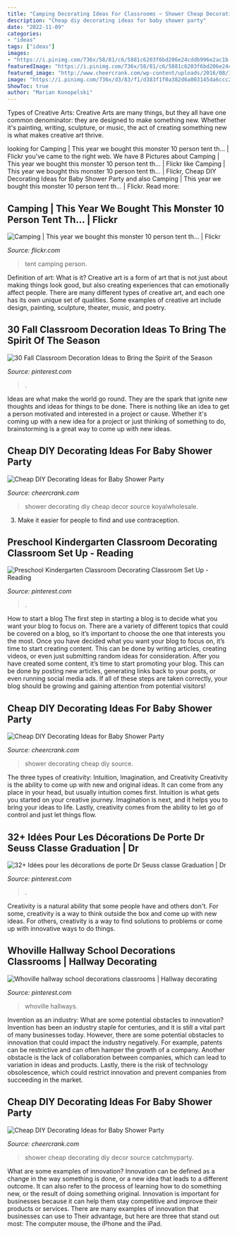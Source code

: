 ```yaml
---
title: "Camping Decorating Ideas For Classrooms ~ Shower Cheap Decorating Diy Decor Source Catchmyparty"
description: "Cheap diy decorating ideas for baby shower party"
date: "2022-11-09"
categories:
- "ideas"
tags: ["ideas"]
images:
- "https://i.pinimg.com/736x/58/81/c6/5881c6203f6bd206e24cddb996e2ac1b--kindergarten-classroom-classroom-decor.jpg"
featuredImage: "https://i.pinimg.com/736x/58/81/c6/5881c6203f6bd206e24cddb996e2ac1b--kindergarten-classroom-classroom-decor.jpg"
featured_image: "http://www.cheercrank.com/wp-content/uploads/2016/08/12-baby-shower-decor-ideas-woohome.jpg"
image: "https://i.pinimg.com/736x/d3/83/f1/d383f1f0a382d6a003145da6ccc2e4ec.jpg"
ShowToc: true
author: "Marian Konopelski"
---
```



Types of Creative Arts:
Creative Arts are many things, but they all have one common denominator: they are designed to make something new. Whether it's painting, writing, sculpture, or music, the act of creating something new is what makes creative art thrive.

	

		
looking for Camping | This year we bought this monster 10 person tent th… | Flickr you've came to the right web. We have 8 Pictures about Camping | This year we bought this monster 10 person tent th… | Flickr like Camping | This year we bought this monster 10 person tent th… | Flickr, Cheap DIY Decorating Ideas for Baby Shower Party and also Camping | This year we bought this monster 10 person tent th… | Flickr. Read more:
		
    
## Camping | This Year We Bought This Monster 10 Person Tent Th… | Flickr

<img loading=lazy src="https://c1.staticflickr.com/1/65/221915005_ad8145fe2f_b.jpg" onerror="this.onerror=null;this.src='https://tse3.mm.bing.net/th?id=OIP.nIIAYOLZHFZZgCZUuNXv6gHaE9&amp;pid=15.1';" alt="Camping | This year we bought this monster 10 person tent th… | Flickr">

_Source: flickr.com_

>tent camping person. 

	

Definition of art: What is it?
Creative art is a form of art that is not just about making things look good, but also creating experiences that can emotionally affect people. There are many different types of creative art, and each one has its own unique set of qualities. Some examples of creative art include design, painting, sculpture, theater, music, and poetry.

    
## 30 Fall Classroom Decoration Ideas To Bring The Spirit Of The Season

<img loading=lazy src="https://i.pinimg.com/736x/74/ff/03/74ff03b36a9107be367ef50ed3f4e216.jpg" onerror="this.onerror=null;this.src='https://tse1.mm.bing.net/th?id=OIP.QGbcu9PRKf5nie5gBliWkwHaMm&amp;pid=15.1';" alt="30 Fall Classroom Decoration Ideas to Bring the Spirit of the Season">

_Source: pinterest.com_

>. 

	

Ideas are what make the world go round. They are the spark that ignite new thoughts and ideas for things to be done. There is nothing like an idea to get a person motivated and interested in a project or cause. Whether it's coming up with a new idea for a project or just thinking of something to do, brainstorming is a great way to come up with new ideas.

    
## Cheap DIY Decorating Ideas For Baby Shower Party

<img loading=lazy src="http://www.cheercrank.com/wp-content/uploads/2016/08/12-baby-shower-decor-ideas-woohome.jpg" onerror="this.onerror=null;this.src='https://tse3.mm.bing.net/th?id=OIP.uRO76r5IkL-ExwPPj9FPoAHaLH&amp;pid=15.1';" alt="Cheap DIY Decorating Ideas for Baby Shower Party">

_Source: cheercrank.com_

>shower decorating diy cheap decor source koyalwholesale. 

	

3. Make it easier for people to find and use contraception.

    
## Preschool Kindergarten Classroom Decorating Classroom Set Up - Reading

<img loading=lazy src="https://i.pinimg.com/736x/58/81/c6/5881c6203f6bd206e24cddb996e2ac1b--kindergarten-classroom-classroom-decor.jpg" onerror="this.onerror=null;this.src='https://tse4.mm.bing.net/th?id=OIP.246fmp_vKQK0i-EDlJ07FAHaJ3&amp;pid=15.1';" alt="Preschool Kindergarten Classroom Decorating Classroom Set Up - Reading">

_Source: pinterest.com_

>. 

	

How to start a blog
The first step in starting a blog is to decide what you want your blog to focus on. There are a variety of different topics that could be covered on a blog, so it’s important to choose the one that interests you the most. Once you have decided what you want your blog to focus on, it’s time to start creating content. This can be done by writing articles, creating videos, or even just submitting random ideas for consideration. After you have created some content, it’s time to start promoting your blog. This can be done by posting new articles, generating links back to your posts, or even running social media ads. If all of these steps are taken correctly, your blog should be growing and gaining attention from potential visitors!

    
## Cheap DIY Decorating Ideas For Baby Shower Party

<img loading=lazy src="https://www.cheercrank.com/wp-content/uploads/2016/08/05-baby-shower-decor-ideas-woohome.jpg" onerror="this.onerror=null;this.src='https://tse2.mm.bing.net/th?id=OIP.Wv5YjOJoDzpj46ow_8zEhQHaLH&amp;pid=15.1';" alt="Cheap DIY Decorating Ideas for Baby Shower Party">

_Source: cheercrank.com_

>shower decorating cheap diy source. 

	

The three types of creativity: Intuition, Imagination, and Creativity
Creativity is the ability to come up with new and original ideas. It can come from any place in your head, but usually intuition comes first. Intuition is what gets you started on your creative journey. Imagination is next, and it helps you to bring your ideas to life. Lastly, creativity comes from the ability to let go of control and just let things flow.

    
## 32+ Idées Pour Les Décorations De Porte Dr Seuss Classe Graduation | Dr

<img loading=lazy src="https://i.pinimg.com/736x/d3/83/f1/d383f1f0a382d6a003145da6ccc2e4ec.jpg" onerror="this.onerror=null;this.src='https://tse1.mm.bing.net/th?id=OIP.ZFxcDfJ9KVvh6ZMrc2FPzgAAAA&amp;pid=15.1';" alt="32+ Idées pour les décorations de porte Dr Seuss classe Graduation | Dr">

_Source: pinterest.com_

>. 

	

Creativity is a natural ability that some people have and others don't. For some, creativity is a way to think outside the box and come up with new ideas. For others, creativity is a way to find solutions to problems or come up with innovative ways to do things.

    
## Whoville Hallway School Decorations Classrooms | Hallway Decorating

<img loading=lazy src="https://i.pinimg.com/736x/81/cb/02/81cb02e8bfe6434210368d294ed3d948.jpg" onerror="this.onerror=null;this.src='https://tse4.mm.bing.net/th?id=OIP.UoajQYu2OqeulhAhwJPTjgHaJ3&amp;pid=15.1';" alt="Whoville hallway school decorations classrooms | Hallway decorating">

_Source: pinterest.com_

>whoville hallways. 

	

Invention as an industry: What are some potential obstacles to innovation?
Invention has been an industry staple for centuries, and it is still a vital part of many businesses today. However, there are some potential obstacles to innovation that could impact the industry negatively. For example, patents can be restrictive and can often hamper the growth of a company. Another obstacle is the lack of collaboration between companies, which can lead to variation in ideas and products. Lastly, there is the risk of technology obsolescence, which could restrict innovation and prevent companies from succeeding in the market.

    
## Cheap DIY Decorating Ideas For Baby Shower Party

<img loading=lazy src="https://www.cheercrank.com/wp-content/uploads/2016/08/04-baby-shower-decor-ideas-woohome.jpg" onerror="this.onerror=null;this.src='https://tse4.mm.bing.net/th?id=OIP.yrINZVg1gmcxt1_UlLXjCAHaKn&amp;pid=15.1';" alt="Cheap DIY Decorating Ideas for Baby Shower Party">

_Source: cheercrank.com_

>shower cheap decorating diy decor source catchmyparty. 

	

What are some examples of innovation?
Innovation can be defined as a change in the way something is done, or a new idea that leads to a different outcome. It can also refer to the process of learning how to do something new, or the result of doing something original. Innovation is important for businesses because it can help them stay competitive and improve their products or services. There are many examples of innovation that businesses can use to Their advantage, but here are three that stand out most: The computer mouse, the iPhone and the iPad.

